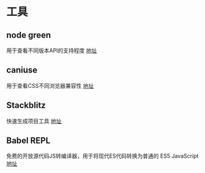 # 工具

## node green
用于查看不同版本API的支持程度
[地址](https://node.green/)

## caniuse
用于查看CSS不同浏览器兼容性
[地址](https://caniuse.com/)

## Stackblitz
快速生成项目工具
[地址](https://stackblitz.com/)

## Babel REPL
免费的开放源代码JS转编译器，用于将现代ES代码转换为普通的 ES5 JavaScript
[地址](https://stackblitz.com/)
